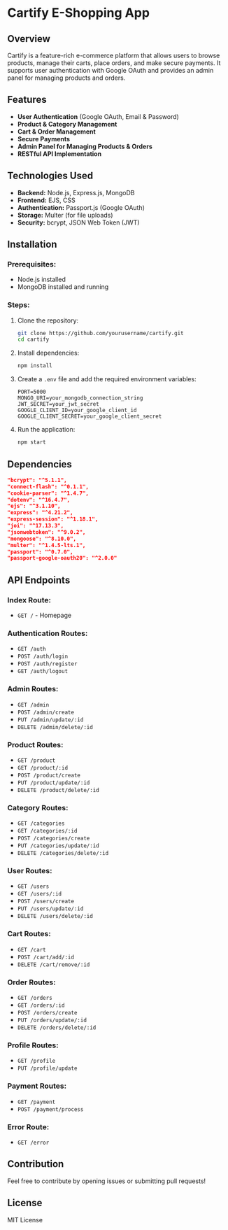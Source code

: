 
# Cartify E-Shopping App

## Overview
Cartify is a feature-rich e-commerce platform that allows users to browse products, manage their carts, place orders, and make secure payments. It supports user authentication with Google OAuth and provides an admin panel for managing products and orders.

## Features
- **User Authentication** (Google OAuth, Email & Password)
- **Product & Category Management**
- **Cart & Order Management**
- **Secure Payments**
- **Admin Panel for Managing Products & Orders**
- **RESTful API Implementation**

## Technologies Used
- **Backend:** Node.js, Express.js, MongoDB
- **Frontend:** EJS, CSS
- **Authentication:** Passport.js (Google OAuth)
- **Storage:** Multer (for file uploads)
- **Security:** bcrypt, JSON Web Token (JWT)

## Installation
### Prerequisites:
- Node.js installed
- MongoDB installed and running

### Steps:
1. Clone the repository:
   ```sh
   git clone https://github.com/yourusername/cartify.git
   cd cartify
   ```
2. Install dependencies:
   ```sh
   npm install
   ```
3. Create a `.env` file and add the required environment variables:
   ```env
   PORT=5000
   MONGO_URI=your_mongodb_connection_string
   JWT_SECRET=your_jwt_secret
   GOOGLE_CLIENT_ID=your_google_client_id
   GOOGLE_CLIENT_SECRET=your_google_client_secret
   ```
4. Run the application:
   ```sh
   npm start
   ```

## Dependencies
```json
"bcrypt": "^5.1.1",
"connect-flash": "^0.1.1",
"cookie-parser": "^1.4.7",
"dotenv": "^16.4.7",
"ejs": "^3.1.10",
"express": "^4.21.2",
"express-session": "^1.18.1",
"joi": "^17.13.3",
"jsonwebtoken": "^9.0.2",
"mongoose": "^8.10.0",
"multer": "^1.4.5-lts.1",
"passport": "^0.7.0",
"passport-google-oauth20": "^2.0.0"
```

## API Endpoints
### **Index Route:**
- `GET /` - Homepage

### **Authentication Routes:**
- `GET /auth`
- `POST /auth/login`
- `POST /auth/register`
- `GET /auth/logout`

### **Admin Routes:**
- `GET /admin`
- `POST /admin/create`
- `PUT /admin/update/:id`
- `DELETE /admin/delete/:id`

### **Product Routes:**
- `GET /product`
- `GET /product/:id`
- `POST /product/create`
- `PUT /product/update/:id`
- `DELETE /product/delete/:id`

### **Category Routes:**
- `GET /categories`
- `GET /categories/:id`
- `POST /categories/create`
- `PUT /categories/update/:id`
- `DELETE /categories/delete/:id`

### **User Routes:**
- `GET /users`
- `GET /users/:id`
- `POST /users/create`
- `PUT /users/update/:id`
- `DELETE /users/delete/:id`

### **Cart Routes:**
- `GET /cart`
- `POST /cart/add/:id`
- `DELETE /cart/remove/:id`

### **Order Routes:**
- `GET /orders`
- `GET /orders/:id`
- `POST /orders/create`
- `PUT /orders/update/:id`
- `DELETE /orders/delete/:id`

### **Profile Routes:**
- `GET /profile`
- `PUT /profile/update`

### **Payment Routes:**
- `GET /payment`
- `POST /payment/process`

### **Error Route:**
- `GET /error`

## Contribution
Feel free to contribute by opening issues or submitting pull requests!

## License
MIT License

